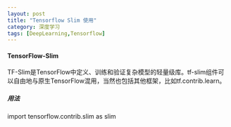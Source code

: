 ```yaml
---
layout: post
title: "Tensorflow Slim 使用"
category: 深度学习
tags: [DeepLearning,Tensorflow]
---
```


#### TensorFlow-Slim
TF-Slim是TensorFlow中定义、训练和验证复杂模型的轻量级库。tf-slim组件可以自由地与原生TensorFlow混用，当然也包括其他框架，比如tf.contrib.learn。

##### 用法
import tensorflow.contrib.slim as slim